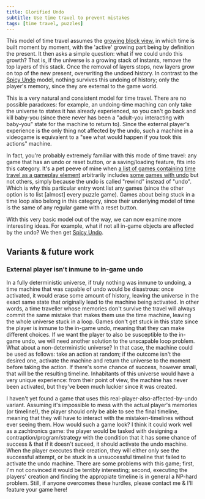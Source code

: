 ```yaml
---
title: Glorified Undo
subtitle: Use time travel to prevent mistakes
tags: [time travel, puzzles]
---
```


This model of time travel assumes the [growing block view](https://en.wikipedia.org/wiki/Growing_block_universe), in which time
is built moment by moment, with the 'active' growing part being by definition the present. It then asks a simple question: what
if we could undo this growth? That is, if the universe is a growing stack of instants, remove the top layers of this stack. Once
the removal of layers stops, new layers grow on top of the new present, overwriting the undoed history. In contrast to the
[Spicy Undo](/time-genres/spicy-undo) model, nothing survives this undoing of history; only the player's memory, since they are external
to the game world.

This is a very natural and consistent model for time travel. There are no possible paradoxes: for example, an undoing-time maching can only
take the universe to states it has already experienced, so you can't go back and kill baby-you (since there never has been a
"adult-you interacting with baby-you" state for the machine to return to). Since the external player's experience is the only
thing not affected by the undo, such a machine in a videogame is equivalent to a "see what would happen if you took this actions" machine.

In fact, you're probably extremely familiar with this mode of time travel: any game that has an undo or reset button, or a saving/loading
feature, fits into this category. It's a pet peeve of mine when [a list of games containing time travel as a gameplay element](https://en.wikipedia.org/wiki/List_of_games_containing_time_travel#Time_travel_as_a_gameplay_element)
arbitrarily includes [some games with undo](https://en.wikipedia.org/wiki/List_of_games_containing_time_travel#:~:text=Historia%20Crux%20system.-,Forza%20Motorsport%203,-2009)
but not others, simply because the undo is called "rewind" instead of "undo". Which is why this particular entry wont list any games
(since the other option is to list [almost] every puzzle game). Games about being stuck in a time loop also belong in this category,
since their underlying model of time is the same of any regular game with a reset button.

With this very basic model out of the way, we can now examine more interesting ideas. For example, what if not all in-game objects
are affected by the undo? We then get [Spicy Undo](/time-genres/spicy-undo).

## Variants & future work

### External player isn't inmune to in-game undo
In a fully deterministic universe, if truly nothing was inmune to undoing, a time machine that was capable of undo would be
disastrous: once activated, it would erase some amount of history, leaving the universe in the exact same state that originally lead
to the machine being activated. In other words, a time traveller whose memories don't survive the travel will always commit the same
mistake that makes them use the time machine, leaving the whole universe stuck in a loop. Games don't get stuck in this state since
the player is inmune to the in-game undo, meaning that they can make different choices. If we want the player to also be susceptible
to the in-game undo, we will need another solution to the unscapable loop problem. What about a non-deterministic universe?
In that case, the machine could be used as follows: take an action at random; if the outcome isn't the desired one, activate the
machine and return the universe to the moment before taking the action. If there's some chance of success, however small, that will be
the resulting timeline. Inhabitants of this universe would have a very unique experience: from their point of view, the machine has
never been activated, but they've been much luckier since it was created.

I haven't yet found a game that uses this real-player-also-affected-by-undo variant. Assuming it's impossible to mess with the actual
player's memories (or timeline!), the player should only be able to see the final timeline, meaning that they will have to interact
with the mistaken-timelines without ever seeing them. How would such a game look? I think it could work well as a zachtronics game:
the player would be tasked with designing a contraption/program/strategy with the condition that it has some chance of success & that
if it doesn't suceed, it should activate the undo machine. When the player executes their creation, they will either only see the
successful attempt, or be stuck in a unsuccessful timeline that failed to activate the undo machine. There are some problems with this
game; first, I'm not convinced it would be terribly interesting; second, executing the players' creation and finding the appropiate
timeline is in general a NP-hard problem. Still, if anyone overcomes these hurdles, please contact me & I'll feature your game here!